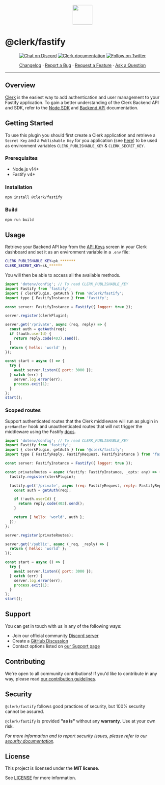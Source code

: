 <p align="center">
  <a href="https://clerk.com?utm_source=github&utm_medium=clerk_fastify" target="_blank" rel="noopener noreferrer">
    <picture>
      <source media="(prefers-color-scheme: dark)" srcset="https://images.clerk.com/static/logo-dark-mode-400x400.png">
      <img src="https://images.clerk.com/static/logo-light-mode-400x400.png" height="64">
    </picture>
  </a>
  <br /> 
</p>

# @clerk/fastify

<div align="center">

[![Chat on Discord](https://img.shields.io/discord/856971667393609759.svg?logo=discord)](https://clerk.com/discord)
[![Clerk documentation](https://img.shields.io/badge/documentation-clerk-green.svg)](https://clerk.com/docs?utm_source=github&utm_medium=clerk_fastify)
[![Follow on Twitter](https://img.shields.io/twitter/follow/ClerkDev?style=social)](https://twitter.com/intent/follow?screen_name=ClerkDev)

[Changelog](https://github.com/clerkinc/javascript/blob/main/packages/fastify/CHANGELOG.md)
·
[Report a Bug](https://github.com/clerkinc/javascript/issues/new?assignees=&labels=needs-triage&projects=&template=BUG_REPORT.yml)
·
[Request a Feature](https://github.com/clerkinc/javascript/issues/new?assignees=&labels=feature-request&projects=&template=FEATURE_REQUEST.yml)
·
[Ask a Question](https://github.com/clerkinc/javascript/discussions)

</div>

---

## Overview

[Clerk](https://clerk.com?utm_source=github&utm_medium=clerk_fastify) is the easiest way to add authentication and user management to your Fastify application. To gain a better understanding of the Clerk Backend API and SDK, refer to
the <a href="https://clerk.com/docs/reference/node/getting-started?utm_source=github&utm_medium=clerk_fastify" target="_blank">Node SDK</a> and <a href="https://clerk.com/docs/reference/backend-api" target="_blank">Backend API</a> documentation.

## Getting Started

To use this plugin you should first create a Clerk application and retrieve a `Secret Key` and a `Publishable Key` for you application (see [here](https://clerk.com/docs/reference/node/getting-started#set-c-l-e-r-k-s-e-c-r-e-t-key)) to be used as environment variables `CLERK_PUBLISHABLE_KEY` & `CLERK_SECRET_KEY`.

### Prerequisites

- Node.js v14+
- Fastify v4+

### Installation

```shell
npm install @clerk/fastify
```

### Build

```shell
npm run build
```

## Usage

Retrieve your Backend API key from the [API Keys](https://dashboard.clerk.com/last-active?path=api-keys) screen in your Clerk dashboard and set it as an environment variable in a `.env` file:

```sh
CLERK_PUBLISHABLE_KEY=pk_*******
CLERK_SECRET_KEY=sk_******
```

You will then be able to access all the available methods.

```javascript
import 'dotenv/config'; // To read CLERK_PUBLISHABLE_KEY
import Fastify from 'fastify';
import { clerkPlugin, getAuth } from '@clerk/fastify';
import type { FastifyInstance } from 'fastify';

const server: FastifyInstance = Fastify({ logger: true });

server.register(clerkPlugin);

server.get('/private', async (req, reply) => {
  const auth = getAuth(req);
  if (!auth.userId) {
    return reply.code(403).send();
  }
  return { hello: 'world' };
});

const start = async () => {
  try {
    await server.listen({ port: 3000 });
  } catch (err) {
    server.log.error(err);
    process.exit(1);
  }
};
start();
```

### Scoped routes

Support authenticated routes that the Clerk middleware will run as plugin in `preHandler` hook and unauthenticated routes that will not trigger the middleware using the Fastify [docs](https://www.fastify.io/docs/latest/Guides/Getting-Started/#loading-order-of-your-plugins).

```javascript
import 'dotenv/config'; // To read CLERK_PUBLISHABLE_KEY
import Fastify from 'fastify';
import { clerkPlugin, getAuth } from '@clerk/fastify';
import type { FastifyReply, FastifyRequest, FastifyInstance } from 'fastify';

const server: FastifyInstance = Fastify({ logger: true });

const privateRoutes = async (fastify: FastifyInstance, _opts: any) => {
  fastify.register(clerkPlugin);

  fastify.get('/private', async (req: FastifyRequest, reply: FastifyReply) => {
    const auth = getAuth(req);

    if (!auth.userId) {
      return reply.code(403).send();
    }

    return { hello: 'world', auth };
  });
};

server.register(privateRoutes);

server.get('/public', async (_req, _reply) => {
  return { hello: 'world' };
});

const start = async () => {
  try {
    await server.listen({ port: 3000 });
  } catch (err) {
    server.log.error(err);
    process.exit(1);
  }
};
start();
```

## Support

You can get in touch with us in any of the following ways:

- Join our official community [Discord server](https://clerk.com/discord)
- Create a [GitHub Discussion](https://github.com/clerkinc/javascript/discussions)
- Contact options listed on [our Support page](https://clerk.com/support?utm_source=github&utm_medium=clerk_fastify)

## Contributing

We're open to all community contributions! If you'd like to contribute in any way, please read [our contribution guidelines](https://github.com/clerkinc/javascript/blob/main/docs/CONTRIBUTING.md).

## Security

`@clerk/fastify` follows good practices of security, but 100% security cannot be assured.

`@clerk/fastify` is provided **"as is"** without any **warranty**. Use at your own risk.

_For more information and to report security issues, please refer to our [security documentation](https://github.com/clerkinc/javascript/blob/main/docs/SECURITY.md)._

## License

This project is licensed under the **MIT license**.

See [LICENSE](https://github.com/clerkinc/javascript/blob/main/packages/fastify/LICENSE) for more information.
